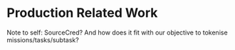 # Production Related Work

Note to self: SourceCred? And how does it fit with our objective to tokenise missions/tasks/subtask?
